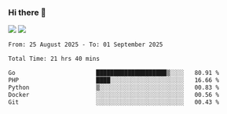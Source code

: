 ### Hi there 👋️

![](https://komarev.com/ghpvc/?username=Loner1024)
![](https://hit.yhype.me/github/profile?account_id=20189164)

<!--START_SECTION:waka-->

```txt
From: 25 August 2025 - To: 01 September 2025

Total Time: 21 hrs 40 mins

Go                       ████████████████████▒░░░░   80.91 %
PHP                      ████░░░░░░░░░░░░░░░░░░░░░   16.66 %
Python                   ▒░░░░░░░░░░░░░░░░░░░░░░░░   00.83 %
Docker                   ░░░░░░░░░░░░░░░░░░░░░░░░░   00.56 %
Git                      ░░░░░░░░░░░░░░░░░░░░░░░░░   00.43 %
```

<!--END_SECTION:waka-->



